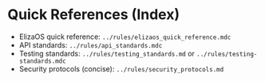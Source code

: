 # Quick References (Index)

- ElizaOS quick reference: `../rules/elizaos_quick_reference.mdc`
- API standards: `../rules/api_standards.mdc`
- Testing standards: `../rules/testing_standards.md` or `../rules/testing-standards.mdc`
- Security protocols (concise): `../rules/security_protocols.md`
